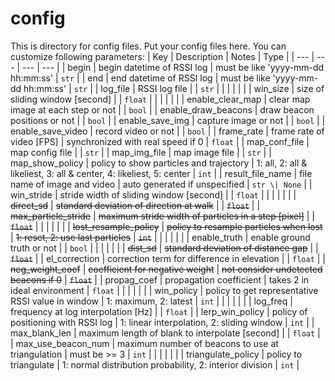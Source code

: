 # config

This is directory for config files.
Put your config files here.
You can customize following parameters:
| Key                      | Description                                             | Notes                                                                | Type          |
| ---                      | ---                                                     | ---                                                                  | ---           |
| begin                    | begin datetime of RSSI log                              | must be like 'yyyy-mm-dd hh:mm:ss'                                   | `str`         |
| end                      | end datetime of RSSI log                                | must be like 'yyyy-mm-dd hh:mm:ss'                                   | `str`         |
| log_file                 | RSSI log file                                           |                                                                      | `str`         |
|                          |                                                         |                                                                      |               |
| win_size                 | size of sliding window [second]                         |                                                                      | `float`       |
|                          |                                                         |                                                                      |               |
| enable_clear_map         | clear map image at each step or not                     |                                                                      | `bool`        |
| enable_draw_beacons      | draw beacon positions or not                            |                                                                      | `bool`        |
| enable_save_img          | capture image or not                                    |                                                                      | `bool`        |
| enable_save_video        | record video or not                                     |                                                                      | `bool`        |
| frame_rate               | frame rate of video [FPS]                               | synchronized with real speed if 0                                    | `float`       |
| map_conf_file            | map config file                                         |                                                                      | `str`         |
| map_img_file             | map image file                                          |                                                                      | `str`         |
| map_show_policy          | policy to show particles and trajectory                 | 1: all, 2: all & likeliest, 3: all & center, 4: likeliest, 5: center | `int`         |
| result_file_name         | file name of image and video                            | auto generated if unspecified                                        | `str \| None` |
| win_stride               | stride width of sliding window [second]                 |                                                                      | `float`       |
|                          |                                                         |                                                                      |               |
| ~~direct_sd~~            | ~~standard deviation of direction at walk~~             |                                                                      | ~~`float`~~   |
| ~~max_particle_stride~~  | ~~maximum stride width of particles in a step [pixel]~~ |                                                                      | ~~`float`~~   |
|                          |                                                         |                                                                      |               |
| ~~lost_resample_policy~~ | ~~policy to resample particles when lost~~              | ~~1: reset, 2: use last particles~~                                  | ~~`int`~~     |
|                          |                                                         |                                                                      |               |
| enable_truth             | enable ground truth or not                              |                                                                      | `bool`        |
|                          |                                                         |                                                                      |               |
| ~~dist_sd~~              | ~~standard deviation of distance gap~~                  |                                                                      | ~~`float`~~   |
| el_correction            | correction term for difference in elevation             |                                                                      | `float`       |
| ~~neg_weight_coef~~      | ~~coefficient for negative weight~~                     | ~~not consider undetected beacons if 0~~                             | ~~`float`~~   |
| propag_coef              | propagation coefficient                                 | takes 2 in ideal environment                                         | `float`       |
|                          |                                                         |                                                                      |               |
| win_policy               | policy to get representative RSSI value in window       | 1: maximum, 2: latest                                                | `int`         |
|                          |                                                         |                                                                      |               |
| log_freq                 | frequency at log interpolation [Hz]                     |                                                                      | `float`       |
| lerp_win_policy          | policy of positioning with RSSI log                     | 1: linear interpolation, 2: sliding window                           | `int`         |
| max_blank_len            | maximum length of blank to interpolate [second]         |                                                                      | `float`       |
| max_use_beacon_num       | maximum number of beacons to use at triangulation       | must be >= 3                                                         | `int`         |
|                          |                                                         |                                                                      |               |
| triangulate_policy       | policy to triangulate                                   | 1: normal distribution probability, 2: interior division             | `int`         |
